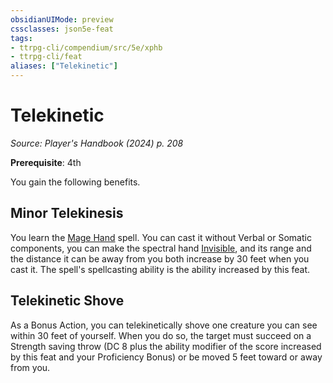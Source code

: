 ```yaml
---
obsidianUIMode: preview
cssclasses: json5e-feat
tags:
- ttrpg-cli/compendium/src/5e/xphb
- ttrpg-cli/feat
aliases: ["Telekinetic"]
---
```

# Telekinetic
*Source: Player's Handbook (2024) p. 208*  

**Prerequisite**: 4th

You gain the following benefits.

## Minor Telekinesis

You learn the [Mage Hand](3-Mechanics/CLI/spells/mage-hand-xphb.md) spell. You can cast it without Verbal or Somatic components, you can make the spectral hand [Invisible](3-Mechanics/CLI/rules/conditions.md#Invisible), and its range and the distance it can be away from you both increase by 30 feet when you cast it. The spell's spellcasting ability is the ability increased by this feat.

## Telekinetic Shove

As a Bonus Action, you can telekinetically shove one creature you can see within 30 feet of yourself. When you do so, the target must succeed on a Strength saving throw (DC 8 plus the ability modifier of the score increased by this feat and your Proficiency Bonus) or be moved 5 feet toward or away from you.